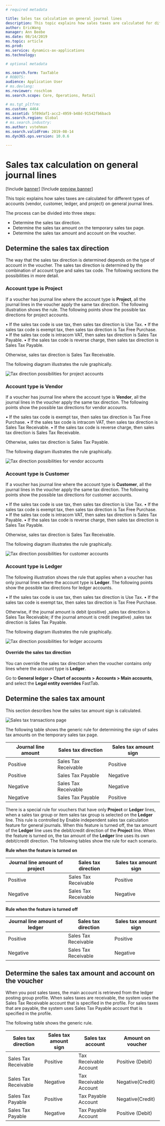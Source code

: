 ```yaml
---
# required metadata

title: Sales tax calculation on general journal lines
description: This topic explains how sales taxes are calculated for different types of accounts (vendor, customer, ledger, and project) on general journal lines.
author: EricWang
manager: Ann Beebe
ms.date: 08/14/2019
ms.topic: article
ms.prod: 
ms.service: dynamics-ax-applications
ms.technology: 

# optional metadata

ms.search.form: TaxTable
# ROBOTS: 
audience: Application User
# ms.devlang: 
ms.reviewer: roschlom
ms.search.scope: Core, Operations, Retail

# ms.tgt_pltfrm: 
ms.custom: 4464
ms.assetid: 5f89daf1-acc2-4959-b48d-91542fb6bacb
ms.search.region: Global
# ms.search.industry: 
ms.author: vstehman
ms.search.validFrom: 2019-08-14
ms.dyn365.ops.version: 10.0.6

---
```


# Sales tax calculation on general journal lines
[!include [banner](../includes/banner.md)]
[!include [preview banner](../includes/preview-banner.md)]

This topic explains how sales taxes are calculated for different types of accounts (vendor, customer, ledger, and project) on general journal lines.

The process can be divided into three steps:

- Determine the sales tax direction.
- Determine the sales tax amount on the temporary sales tax page.
- Determine the sales tax amount and account on the voucher.

## Determine the sales tax direction

The way that the sales tax direction is determined depends on the type of account in the voucher. The sales tax direction is determined by the combination of account type and sales tax code. The following sections the possibilities in more detail. 

### Account type is Project

If a voucher has journal line where the account type is **Project**, all the journal lines in the voucher apply the same tax direction. The following illustration shows the rule. The following points show the possible tax directions for project accounts.

•	If the sales tax code is use tax, then sales tax direction is Use Tax.
•	If the sales tax code is exempt tax, then sales tax direction is Tax Free Purchase.
•	If the sales tax code is intracom VAT, then sales tax direction is Sales Tax Payable.
•	If the sales tax code is reverse charge, then sales tax direction is Sales Tax Payable.

Otherwise, sales tax direction is Sales Tax Receivable.

The following diagram illustrates the rule graphically.

![Tax direction possibilities for project accounts](media/Sales-Tax-Direction-Vendor.jpg)

### Account type is Vendor

If a voucher has journal line where the account type is **Vendor**, all the journal lines in the voucher apply the same tax direction. The following points show the possible tax directions for vendor accounts. 

•	If the sales tax code is exempt tax, then sales tax direction is Tax Free Purchase.
•	If the sales tax code is intracom VAT, then sales tax direction is Sales Tax Receivable.
•	If the sales tax code is reverse charge, then sales tax direction is Sales Tax Receivable.

Otherwise, sales tax direction is Sales Tax Payable.

The following diagram illustrates the rule graphically.

![Tax direction possibilities for vendor accounts](media/Sales-Tax-Direction-Vendor.jpg)

### Account type is Customer

If a voucher has journal line where the account type is **Customer**, all the journal lines in the voucher apply the same tax direction. The following points show the possible tax directions for customer accounts.

•	If the sales tax code is use tax, then sales tax direction is Use Tax.
•	If the sales tax code is exempt tax, then sales tax direction is Tax Free Purchase.
•	If the sales tax code is intracom VAT, then sales tax direction is Sales Tax Payable.
•	If the sales tax code is reverse charge, then sales tax direction is Sales Tax Payable.

Otherwise, sales tax direction is Sales Tax Receivable.

The following diagram illustrates the rule graphically.

![Tax direction possibilities for customer accounts](media/Sales-Tax-Direction-Customer.jpg)

### Account type is Ledger

The following illustration shows the rule that applies when a voucher has only journal lines where the account type is **Ledger**. The following points show the possible tax directions for ledger accounts.

•	If the sales tax code is use tax, then sales tax direction is Use Tax.
•	If the sales tax code is exempt tax, then sales tax direction is Tax Free Purchase.

Otherwise, if the journal amount is debit (positive) ,sales tax direction is Sales Tax Receivable; if the journal amount is credit (negative) ,sales tax direction is Sales Tax Payable.

The following diagram illustrates the rule graphically.

![Tax direction possibilities for ledger accounts](media/Sales-Tax-Direction-Ledger.jpg)

#### Override the sales tax direction

You can override the sales tax direction when the voucher contains only lines where the account type is **Ledger**.

Go to **General ledger \> Chart of accounts \> Accounts \> Main accounts**, and select the **Legal entity overrides** FastTab.

## Determine the sales tax amount

This section describes how the sales tax amount sign is calculated.

![Sales tax transactions page](media/sales-tax-amount-sign.jpg)

The following table shows the generic rule for determining the sign of sales tax amounts on the temporary sales tax page.

| Journal line amount | Sales tax direction  | Sales tax amount sign |
|---------------------|----------------------|-----------------------|
| Positive            | Sales Tax Receivable | Positive              |
| Positive            | Sales Tax Payable    | Negative              |
| Negative            | Sales Tax Receivable | Negative              |
| Negative            | Sales Tax Payable    | Positive              |

There is a special rule for vouchers that have only **Project** or **Ledger** lines, when a sales tax group or item sales tax group is selected on the **Ledger** line. This rule is controlled by Enable independent sales tax calculation feature for general journals. When this feature is turned off, the tax amount of the **Ledger** line uses the debit/credit direction of the **Project** line. When the feature is turned on, the tax amount of the **Ledger** line uses its own debit/credit direction. The following tables show the rule for each scenario. 

**Rule when the feature is turned on**

| Journal line amount of project | Sales tax direction  | Sales tax amount sign |
|--------------------------------|----------------------|-----------------------|
| Positive                       | Sales Tax Receivable | Positive              |
| Negative                       | Sales Tax Receivable | Negative              |

**Rule when the feature is turned off**

| Journal line amount of ledger  | Sales tax direction  | Sales tax amount sign |
|--------------------------------|----------------------|-----------------------|
| Positive                       | Sales Tax Receivable | Positive              |
| Negative                       | Sales Tax Receivable | Negative              |

## Determine the sales tax amount and account on the voucher

When you post sales taxes, the main account is retrieved from the ledger posting group profile. When sales taxes are receivable, the system uses the Sales Tax Receivable account that is specified in the profile. For sales taxes that are payable, the system uses Sales Tax Payable account that is specified in the profile.

The following table shows the generic rule.

| Sales tax direction  | Sales tax amount sign | Sales tax account      | Amount on voucher |
|----------------------|-----------------------|------------------------|-------------------|
| Sales Tax Receivable | Positive              | Tax Receivable Account | Positive (Debit)  |
| Sales Tax Receivable | Negative              | Tax Receivable Account | Negative(Credit)  |
| Sales Tax Payable    | Positive              | Tax Payable Account    | Negative(Credit)  |
| Sales Tax Payable    | Negative              | Tax Payable Account    | Positive (Debit)  |
